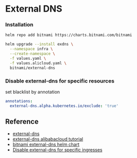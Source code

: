 # External DNS
    
### Installation    

```bash
helm repo add bitnami https://charts.bitnami.com/bitnami

helm upgrade --install exdns \
  --namespace infra \
  --create-namespace \
  -f values.yaml \
  -f values.alicloud.yaml \
  bitnami/external-dns
```

### Disable external-dns for specific resources
set blacklist by annotation
```yaml
annotations:
  external-dns.alpha.kubernetes.io/exclude: 'true'
```

## Reference
* [external-dns](https://github.com/kubernetes-sigs/external-dns)
* [external-dns alibabacloud tutorial](https://github.com/kubernetes-sigs/external-dns/blob/master/docs/tutorials/alibabacloud.md)
* [bitnami external-dns helm chart](https://github.com/bitnami/charts/tree/master/bitnami/external-dns)
* [Disable external-dns for specific ingresses](https://github.com/kubernetes-sigs/external-dns/issues/1910)
